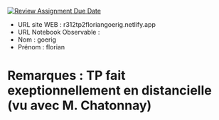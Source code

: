 [![Review Assignment Due Date](https://classroom.github.com/assets/deadline-readme-button-22041afd0340ce965d47ae6ef1cefeee28c7c493a6346c4f15d667ab976d596c.svg)](https://classroom.github.com/a/zNKu7jDa)
- URL site WEB : r312tp2floriangoerig.netlify.app
- URL Notebook Observable :
- Nom : goerig
- Prénom : florian

# Remarques : TP fait exeptionnellement en distancielle (vu avec M. Chatonnay)
